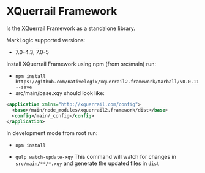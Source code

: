 XQuerrail Framework
===================

Is the XQuerrail Framework as a standalone library.

MarkLogic supported versions:  
- 7.0-4.3, 7.0-5  

Install XQuerrail Framework using npm (from src/main) run:
- ```npm install https://github.com/nativelogix/xquerrail2.framework/tarball/v0.0.11 --save```
- src/main/base.xqy should look like:
```xml
<application xmlns="http://xquerrail.com/config">
  <base>/main/node_modules/xquerrail2.framework/dist</base>
  <config>/main/_config</config>
</application>
```
In development mode from root run: 
- ```npm install```

- ```gulp watch-update-xqy```
This command will watch for changes in ```src/main/**/*.xqy``` and generate the updated files in ```dist```
